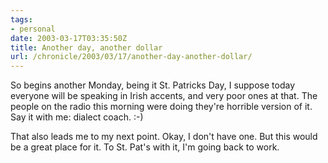 ```yaml
---
tags:
- personal
date: 2003-03-17T03:35:50Z
title: Another day, another dollar
url: /chronicle/2003/03/17/another-day-another-dollar/
---
```


So begins another Monday, being it St. Patricks Day, I suppose today everyone will be speaking in Irish accents, and very poor ones at that.  The people on the radio this morning were doing they're horrible version of it.  Say it with me: dialect coach. :-)

That also leads me to my next point.  Okay, I don't have one.  But this would be a great place for it.  To St. Pat's with it, I'm going back to work.
